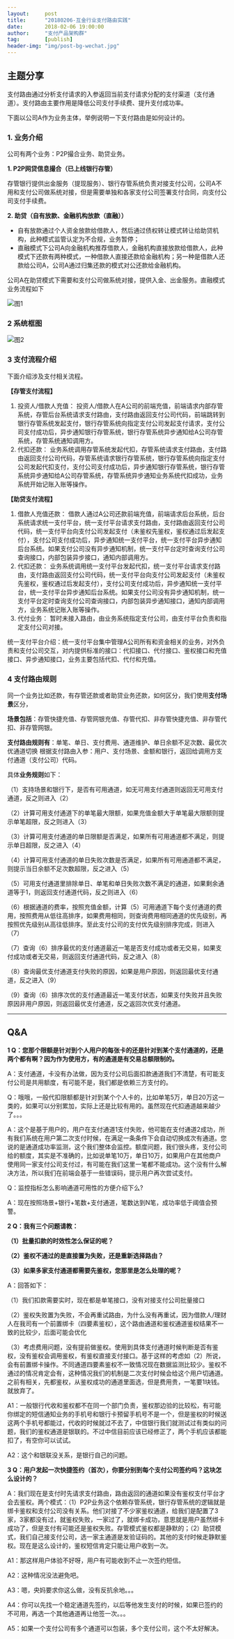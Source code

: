 ```yaml
---                                                                         
layout:     post                                            
title:      "20180206-互金行业支付路由实践"                                                                           
date:       2018-02-06 19:00:00                                                                           
author:     "支付产品架构群"                                      
tag:		[publish]                                
header-img: "img/post-bg-wechat.jpg"                                     
---   
```


## 主题分享

支付路由通过分析支付请求的入参返回当前支付请求分配的支付渠道（支付通道）。支付路由主要作用是降低公司支付手续费、提升支付成功率。

下面以公司A作为业务主体，举例说明一下支付路由是如何设计的。

### 1. 业务介绍

公司有两个业务：P2P撮合业务、助贷业务。

**1. P2P网贷信息撮合（已上线银行存管）**

存管银行提供出金服务（提现服务）、银行存管系统负责对接支付公司，公司A不用和支付公司做系统对接，但是需要单独和各家支付公司签署支付合同，向支付公司支付手续费。
   
**2. 助贷（自有放款、金融机构放款（直融））**

- 自有放款通过个人资金放款给借款人，然后通过债权转让模式转让给助贷机构，此种模式监管认定为不合规，业务暂停；
- 直融模式下公司A向金融机构推荐借款人，金融机构直接放款给借款人，此种模式下还款有两种模式，一种借款人直接还款给金融机构；另一种是借款人还款给公司A，公司A通过归集还款的模式对公还款给金融机构。

公司A在助贷模式下需要和支付公司做系统对接，提供入金、出金服务。直融模式业务流程如下

![图1](http://static.cocolian.org/img/20180206_170126.png)

### 2 系统框图

![图2](http://static.cocolian.org/img/20180206_170205.png)

### 3 支付流程介绍

下面介绍涉及支付相关流程。

**【存管支付流程】**

1. 投资人/借款人充值： 投资人/借款人在A公司的前端充值，前端请求内部存管系统，存管后台系统请求支付路由，支付路由返回支付公司代码，前端跳转到银行存管系统发起支付，银行存管系统向指定支付公司发起支付请求，支付公司支付成功后，异步通知银行存管系统，银行存管系统异步通知给A公司存管系统，存管系统通知调用方。  
2. 代扣还款： 业务系统调用存管系统发起代扣，存管系统请求支付路由，支付路由返回支付公司代码，存管系统请求银行存管系统，银行存管系统向指定支付公司发起代扣支付，支付公司支付成功后，异步通知银行存管系统，银行存管系统异步通知给A公司存管系统，存管系统异步通知业务系统代扣成功，业务系统开始记账入账等操作。

**【助贷支付流程】**

1. 借款人充值还款： 借款人通过A公司还款前端充值，前端请求后台系统，后台系统请求统一支付平台，统一支付平台请求支付路由，支付路由返回支付公司代码，统一支付平台向支付公司发起支付（未鉴权先鉴权，鉴权通过后发起支付），支付公司支付成功后，异步通知统一支付平台，统一支付平台异步通知后台系统。如果支付公司没有异步通知机制，统一支付平台定时查询支付公司查询接口，内部包装异步接口，通知内部调用方。  
2. 代扣还款： 业务系统调用统一支付平台发起代扣，统一支付平台请求支付路由，支付路由返回支付公司代码，统一支付平台向支付公司发起支付（未鉴权先鉴权，鉴权通过后发起支付），支付公司支付成功后，异步通知统一支付平台，统一支付平台异步通知后台系统。如果支付公司没有异步通知机制，统一支付平台定时查询支付公司查询接口，内部包装异步通知接口，通知内部调用方，业务系统记账入账等操作。  
3. 代付业务： 暂时未接入路由，由业务系统指定支付公司，由支付平台负责和指定支付公司对接。

统一支付平台介绍：统一支付平台集中管理A公司所有和资金相关的业务，对外负责和支付公司交互，对内提供标准的接口：代扣接口、代付接口、鉴权接口和充值接口、异步通知接口，业务主要包括代扣、代付和充值。

### 4 支付路由规则

同一个业务比如还款，有存管还款或者助贷业务还款，如何区分，我们使用**支付场景**区分，

**场景包括**：存管快捷充值、存管网银充值、存管代扣、非存管快捷充值、非存管代扣、非存管网银。

**支付路由规则有**：单笔、单日、支付费用、通道维护、单日余额不足次数、最优次优通道切换
根据支付路由入参：用户、支付场景、金额和银行，返回给调用方支付通道（支付公司）代码。

具体**业务规则**如下：

（1）支持场景和银行下，是否有可用通道，如无可用支付通道则返回无可用支付通道，反之则进入（2）

（2）计算可用支付通道下的单笔最大限额，如果充值金额大于单笔最大限额则提示单笔超限，反之则进入（3）

（3）计算可用支付通道的单日限额是否满足，如果所有可用通道都不满足，则提示单日超限，反之进入（4）

（4）计算可用支付通道的单日失败次数是否满足，如果所有可用通道都不满足，则提示当日余额不足次数超限，反之进入（5）

（5）可用支付通道里排除单日、单笔和单日失败次数不满足的通道，如果剩余通道等于1，则返回支付通道代码，反之则进入（6）

（6）根据通道的费率，按照充值金额，计算（5）可用通道下每个支付通道的费用，按照费用从低往高排序，如果费用相同，则查询费用相同通道的优先级别，再按照优先级别从高往低排序。至此支付公司的支付优先级别排序完成，则进入（7）

（7）查询（6）排序最优的支付通道最近一笔是否支付成功或者无交易，如果支付成功或者无交易，则返回支付通道代码，反之进入（8）

（8）查询最优支付通道支付失败的原因，如果是用户原因，则返回最优支付通道，反之进入（9）

（9）查询（6）排序次优的支付通道最近一笔支付状态，如果支付失败并且失败原因非用户原因，则返回最优支付通道，反之返回次优支付通道。

---

##  Q&A

**1 Q：您那个限额是针对到个人用户的每张卡的还是针对到某个支付通道的，还是两个都有啊？因为作为使用方，有的通道是有交易总额限制的。**

A：支付通道，卡没有办法做，因为支付公司后面扣款通道我们不清楚，有可能支付公司是共用额度，有可能不是，我们都是依赖三方支付的。

Q：哦哦，一般代扣限额都是针对到某个个人卡的，比如单笔5万，单日20万这一类的，如果可以分别累加，实际上还是比较有用的。虽然现在代扣通道越来越少了。。。

A：这个是基于用户的，用户在支付通道1支付失败，他可能在支付通道2成功，所有我们系统在用户第二次支付时候，在满足一条条件下会自动切换成次有通道。您说的是通道成功率监测，这个我们整体会监控。额度问题，我们很头疼，支付公司给的额度，其实是不准确的，比如说单笔10万，单日10万，如果用户在其他商户使用同一家支付公司支付过，有可能在我们这里一笔都不能成功。这个没有什么解决方法，所以我们在前端会基于一些错误码，提示用户再次尝试支付。

Q：监控指标怎么影响通道可用性的方便介绍下么?

A：现在按照场景+银行+笔数+支付通道，笔数达到N笔，成功率低于阈值会预警。

**2 Q：我有三个问题请教：**

**（1）批量扣款的时效性怎么保证的呢？**

**（2）鉴权不通过的是直接置为失败，还是重新选择路由？**

**（3）如果多家支付通道都需要先鉴权，您那里是怎么处理的呢？**

A：回答如下：

（1）我们扣款需要实时，现在都是单笔接口，没有对接支付公司批量接口

（2）鉴权失败置为失败，不会再重试路由，为什么没有再重试，因为借款人/理财人在我司有一个前置绑卡（四要素鉴权），这个路由通道和鉴权通道鉴权结果不一致的比较少，后面可能会优化 

（3）考虑费用问题，没有提前做鉴权。使用到具体支付通道时候判断是否有鉴权，没有鉴权会调用鉴权，有鉴权直接支付接口。基于这样的考虑如（2）所说，会有前置绑卡操作。不同通道四要素鉴权不一致情况现在数据监测比较少。鉴权不通过的情况肯定会有，这种情况我们的机制是二次支付时候会给这个用户切通道。之前有相关，先都鉴权，从鉴权成功的通道里面选，但是费用贵，一笔要1块钱。就放弃了。

A1：一般银行代收和鉴权都不在同一个部门负责，鉴权那边验的比较松，有可能你绑定的短信通知业务的手机号和银行卡预留手机号不是一个，但是鉴权的时候送这两个手机号都能过，代收的时候就过不去了，中信银行我们就测试过有类似的问题，我们的鉴权通道是银联的。不过中信目前应该已经修正了，两个手机应该都能扣了，有空你可以试试。

A2：这个和银联没关系，是银行自己的问题。

**3 Q：用户发起一次快捷签约（首次），你要分别到每个支付公司签约吗？这块怎么设计的？**

A：我们现在是支付时先请求支付路由，路由返回的通道如果没有鉴权支付平台才会去鉴权。两个模式：（1）P2P业务这个依赖存管系统，银行存管系统的逻辑就是绑卡鉴权和支付公司没有关系。他们对接了不少家鉴权通道，给我们是配置了3家，3家都没有过，就鉴权失败，一家过了，就绑卡成功，意思就是用户虽然绑卡成功了，但是支付有可能还是鉴权失败。存管模式鉴权都是静默的；（2）助贷模式，我们自己接支付公司，选一家主通道是发验证码的。其他的支付时候走静默鉴权。现在是这么设计的，鉴权短信肯定只能让用户收到一次。

A1：那这样用户体验不好呀，用户有可能收到不止一次签约短信。

A2：这种情况没法避免吧。

A3：嗯，央妈要求你这么做，没有反抗余地。。。

A4：你可以先找一个稳定通道先签约，以后等他发生支付的时候，如果已签约的不可用，再选一个其他通道再让他签一次。。。

A5：如果一个支付公司有多个通道可以包装，多个支付公司，这个不太好解决。



